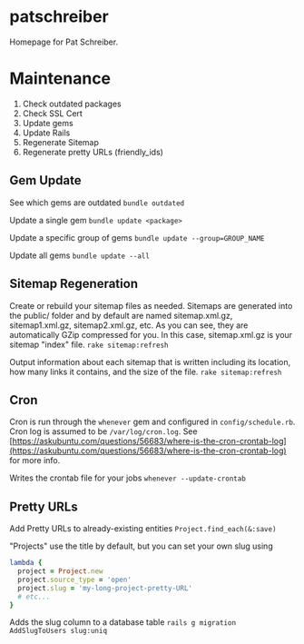 patschreiber
============

Homepage for Pat Schreiber.

# Maintenance
1. Check outdated packages
2. Check SSL Cert
3. Update gems
4. Update Rails
5. Regenerate Sitemap
6. Regenerate pretty URLs (friendly_ids)

## Gem Update
See which gems are outdated
`bundle outdated`

Update a single gem
`bundle update <package>`

Update a specific group of gems
`bundle update --group=GROUP_NAME`

Update all gems
`bundle update --all`

## Sitemap Regeneration
Create or rebuild your sitemap files as needed. Sitemaps are generated into the public/ folder and by default are named sitemap.xml.gz, sitemap1.xml.gz, sitemap2.xml.gz, etc. As you can see, they are automatically GZip compressed for you. In this case, sitemap.xml.gz is your sitemap "index" file.
`rake sitemap:refresh`

Output information about each sitemap that is written including its location, how many links it contains, and the size of the file.
`rake sitemap:refresh`

## Cron
Cron is run through the `whenever` gem and configured in `config/schedule.rb`.
Cron log is assumed to be `/var/log/cron.log`. See [https://askubuntu.com/questions/56683/where-is-the-cron-crontab-log](https://askubuntu.com/questions/56683/where-is-the-cron-crontab-log) for more info.

Writes the crontab file for your jobs
`whenever --update-crontab`

## Pretty URLs
Add Pretty URLs to already-existing entities
`Project.find_each(&:save)`

"Projects" use the title by default, but you can set your own slug using
```rb
lambda {
  project = Project.new
  project.source_type = 'open'
  project.slug = 'my-long-project-pretty-URL'
  # etc...
}
```

Adds the slug column to a database table
`rails g migration AddSlugToUsers slug:uniq`
